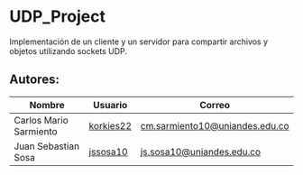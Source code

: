 # UDP_Project
Implementación de un cliente y un servidor para compartir archivos y objetos utilizando sockets UDP.
## Autores:
|Nombre| Usuario |Correo|
-------|---------|---------|
|Carlos Mario Sarmiento|[korkies22](https://github.com/korkies22)|cm.sarmiento10@uniandes.edu.co|
|Juan Sebastian Sosa|[jssosa10](https://github.com/jssosa10)|js.sosa10@uniandes.edu.co|

